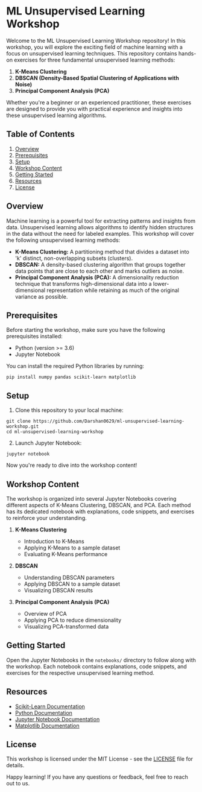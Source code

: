 # ML Unsupervised Learning Workshop

Welcome to the ML Unsupervised Learning Workshop repository! In this workshop, you will explore the exciting field of machine learning with a focus on unsupervised learning techniques. This repository contains hands-on exercises for three fundamental unsupervised learning methods:

1. **K-Means Clustering**
2. **DBSCAN (Density-Based Spatial Clustering of Applications with Noise)**
3. **Principal Component Analysis (PCA)**

Whether you're a beginner or an experienced practitioner, these exercises are designed to provide you with practical experience and insights into these unsupervised learning algorithms.

## Table of Contents

1. [Overview](#overview)
2. [Prerequisites](#prerequisites)
3. [Setup](#setup)
4. [Workshop Content](#workshop-content)
5. [Getting Started](#getting-started)
6. [Resources](#resources)
7. [License](#license)

## Overview

Machine learning is a powerful tool for extracting patterns and insights from data. Unsupervised learning allows algorithms to identify hidden structures in the data without the need for labeled examples. This workshop will cover the following unsupervised learning methods:

- **K-Means Clustering:** A partitioning method that divides a dataset into 'k' distinct, non-overlapping subsets (clusters).
- **DBSCAN:** A density-based clustering algorithm that groups together data points that are close to each other and marks outliers as noise.
- **Principal Component Analysis (PCA):** A dimensionality reduction technique that transforms high-dimensional data into a lower-dimensional representation while retaining as much of the original variance as possible.

## Prerequisites

Before starting the workshop, make sure you have the following prerequisites installed:

- Python (version >= 3.6)
- Jupyter Notebook

You can install the required Python libraries by running:

```
pip install numpy pandas scikit-learn matplotlib
```

## Setup

1. Clone this repository to your local machine:

```
git clone https://github.com/Darshan0629/ml-unsupervised-learning-workshop.git
cd ml-unsupervised-learning-workshop
```

2. Launch Jupyter Notebook:

```
jupyter notebook
```

Now you're ready to dive into the workshop content!

## Workshop Content

The workshop is organized into several Jupyter Notebooks covering different aspects of K-Means Clustering, DBSCAN, and PCA. Each method has its dedicated notebook with explanations, code snippets, and exercises to reinforce your understanding.

1. **K-Means Clustering**
   - Introduction to K-Means
   - Applying K-Means to a sample dataset
   - Evaluating K-Means performance

2. **DBSCAN**
   - Understanding DBSCAN parameters
   - Applying DBSCAN to a sample dataset
   - Visualizing DBSCAN results

3. **Principal Component Analysis (PCA)**
   - Overview of PCA
   - Applying PCA to reduce dimensionality
   - Visualizing PCA-transformed data

## Getting Started

Open the Jupyter Notebooks in the `notebooks/` directory to follow along with the workshop. Each notebook contains explanations, code snippets, and exercises for the respective unsupervised learning method.

## Resources

- [Scikit-Learn Documentation](https://scikit-learn.org/stable/documentation.html)
- [Python Documentation](https://docs.python.org/3/)
- [Jupyter Notebook Documentation](https://jupyter-notebook.readthedocs.io/en/stable/)
- [Matplotlib Documentation](https://matplotlib.org/stable/contents.html)

## License

This workshop is licensed under the MIT License - see the [LICENSE](LICENSE) file for details.

Happy learning! If you have any questions or feedback, feel free to reach out to us.
